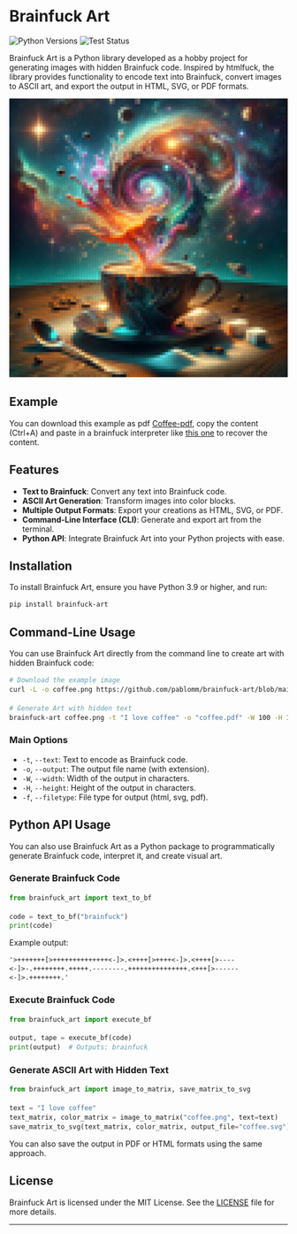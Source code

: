 # Brainfuck Art

![Python Versions](https://img.shields.io/badge/python-3.9%20|%203.10%20|%203.11%20|%203.12-blue)
![Test Status](https://github.com/pablomm/brainfuck-art/actions/workflows/tests.yml/badge.svg)

Brainfuck Art is a Python library developed as a hobby project for generating images with hidden Brainfuck code. Inspired by htmlfuck, the library provides functionality to encode text into Brainfuck, convert images to ASCII art, and export the output in HTML, SVG, or PDF formats.

[![Coffee](./docs/assets/coffee.svg)](https://raw.githubusercontent.com/pablomm/brainfuck-art/main/docs/assets/coffee.svg)

## Example


You can download this example as pdf [Coffee-pdf](./docs/assets/coffee.pdf?raw=True), copy the content (Ctrl+A) and paste in a brainfuck interpreter like [this one](https://copy.sh/brainfuck/) to recover the content.


## Features

- **Text to Brainfuck**: Convert any text into Brainfuck code.
- **ASCII Art Generation**: Transform images into color blocks.
- **Multiple Output Formats**: Export your creations as HTML, SVG, or PDF.
- **Command-Line Interface (CLI)**: Generate and export art from the terminal.
- **Python API**: Integrate Brainfuck Art into your Python projects with ease.

## Installation

To install Brainfuck Art, ensure you have Python 3.9 or higher, and run:

```bash
pip install brainfuck-art
```

## Command-Line Usage

You can use Brainfuck Art directly from the command line to create art with hidden Brainfuck code:

```bash
# Download the example image
curl -L -o coffee.png https://github.com/pablomm/brainfuck-art/blob/main/docs/assets/coffee.png\?raw\=true

# Generate Art with hidden text
brainfuck-art coffee.png -t "I love coffee" -o "coffee.pdf" -W 100 -H 100
```

### Main Options

- `-t`, `--text`: Text to encode as Brainfuck code.
- `-o`, `--output`: The output file name (with extension).
- `-W`, `--width`: Width of the output in characters.
- `-H`, `--height`: Height of the output in characters.
- `-f`, `--filetype`: File type for output (html, svg, pdf).

## Python API Usage

You can also use Brainfuck Art as a Python package to programmatically generate Brainfuck code, interpret it, and create visual art.

### Generate Brainfuck Code

```python
from brainfuck_art import text_to_bf

code = text_to_bf("brainfuck")
print(code)
```

Example output:

```
'>+++++++[>++++++++++++++<-]>.<++++[>++++<-]>.<++++[>----<-]>-.++++++++.+++++.--------.+++++++++++++++.<+++[>------<-]>.++++++++.'
```

### Execute Brainfuck Code


```python
from brainfuck_art import execute_bf

output, tape = execute_bf(code)
print(output)  # Outputs: brainfuck
```

### Generate ASCII Art with Hidden Text

```python
from brainfuck_art import image_to_matrix, save_matrix_to_svg

text = "I love coffee"
text_matrix, color_matrix = image_to_matrix("coffee.png", text=text)
save_matrix_to_svg(text_matrix, color_matrix, output_file="coffee.svg")
```

You can also save the output in PDF or HTML formats using the same approach.



## License

Brainfuck Art is licensed under the MIT License. See the [LICENSE](LICENSE) file for more details.

---